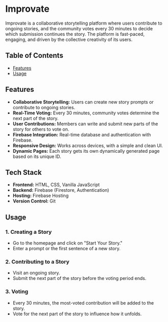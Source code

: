  <h1>Improvate</h1>

  <p>Improvate is a collaborative storytelling platform where users contribute to ongoing stories, and the community votes every 30 minutes to decide which submission continues the story. The platform is fast-paced, engaging, and driven by the collective creativity of its users.</p>

  <h2>Table of Contents</h2>
  <ul>
    <li><a href="#features">Features</a></li>
    <li><a href="#usage">Usage</a></li>
  </ul>

  <h2 id="features">Features</h2>
  <ul>
    <li><strong>Collaborative Storytelling:</strong> Users can create new story prompts or contribute to ongoing stories.</li>
    <li><strong>Real-Time Voting:</strong> Every 30 minutes, community votes determine the next part of the story.</li>
    <li><strong>User Contributions:</strong> Members can write and submit new parts of the story for others to vote on.</li>
    <li><strong>Firebase Integration:</strong> Real-time database and authentication with Firebase.</li>
    <li><strong>Responsive Design:</strong> Works across devices, with a simple and clean UI.</li>
    <li><strong>Dynamic Pages:</strong> Each story gets its own dynamically generated page based on its unique ID.</li>
  </ul>

  <h2 id="tech-stack">Tech Stack</h2>
  <ul>
    <li><strong>Frontend:</strong> HTML, CSS, Vanilla JavaScript</li>
    <li><strong>Backend:</strong> Firebase (Firestore, Authentication)</li>
    <li><strong>Hosting:</strong> Firebase Hosting</li>
    <li><strong>Version Control:</strong> Git</li>
  </ul>

  <h2 id="usage">Usage</h2>

  <h3>1. Creating a Story</h3>
  <ul>
    <li>Go to the homepage and click on "Start Your Story."</li>
    <li>Enter a prompt or the first sentence of a new story.</li>
  </ul>

  <h3>2. Contributing to a Story</h3>
  <ul>
    <li>Visit an ongoing story.</li>
    <li>Submit the next part of the story before the voting period ends.</li>
  </ul>

  <h3>3. Voting</h3>
  <ul>
    <li>Every 30 minutes, the most-voted contribution will be added to the story.</li>
    <li>Vote for the next part of the story to influence how it unfolds.</li>
  </ul>
